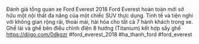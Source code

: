 
Đánh giá tổng quan xe Ford Everest 2018
Ford Everest  hoàn toàn mới sở hữu một nội thất đa năng của một chiếc SUV thực dụng. Tinh tế và tiện nghi với không gian rộng rãi, thoải mái, hài hòa cho tất cả 7 hành khách trong xe. Ghế lái và ghế bên điều chỉnh điện 8 hướng (Titanium) kết hợp sấy ghế
https://diigo.com/0dkgzr
#ford_everest_2018 #ha_thanh_ford #ford_everest
